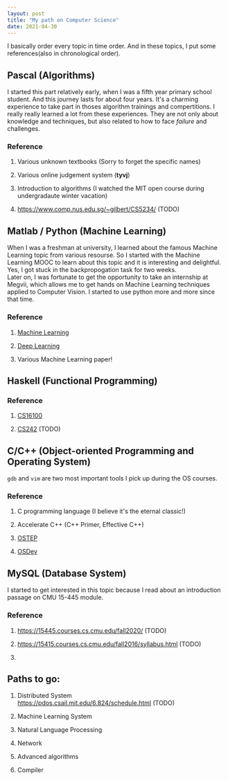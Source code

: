 ```yaml
---
layout: post
title: "My path on Computer Science"
date: 2021-04-30
---
```


I basically order every topic in time order. And in these topics, I put some references(also in chronological order). 

## Pascal (Algorithms)

I started this part relatively early, when I was a fifth year primary school student. And this journey lasts for about four years. It's a charming experience to take part in thoses algorithm trainings and compertitions. I really really learned a lot from these experiences. They are not only about knowledge and techniques, but also related to how to face *failure* and challenges. 

### Reference

1. Various unknown textbooks (Sorry to forget the specific names)

2. Various online judgement system (**tyvj**)

3. Introduction to algorithms (I watched the MIT open course during undergradaute winter vacation)

4. https://www.comp.nus.edu.sg/~gilbert/CS5234/ (TODO)

## Matlab / Python (Machine Learning)

When I was a freshman at university, I learned about the famous Machine Learning topic from various resourse. So I started with the Machine Learning MOOC to learn about this topic and it is interesting and delightful. Yes, I got stuck in the backpropogation task for two weeks. <br>
Later on, I was fortunate to get the opportunity to take an internship at Megvii, which allows me to get hands on Machine Learning techniques applied to Computer Vision. I started to use python more and more since that time. 

### Reference

1. [Machine Learning](https://www.coursera.org/learn/machine-learning)

2. [Deep Learning](https://www.deeplearningbook.org)

3. Various Machine Learning paper! 

## Haskell (Functional Programming)



### Reference

1. [CS16100](http://cmsc-16100.cs.uchicago.edu/2020-autumn/)

2. [CS242](http://www.cs.tufts.edu/~kfisher/teaching.html) (TODO)

## C/C++ (Object-oriented Programming and Operating System)



`gdb` and `vim` are two most important tools I pick up during the OS courses. 

### Reference

1. C programming language (I believe it's the eternal classic!)

2. Accelerate C++ (C++ Primer, Effective C++)

3. [OSTEP](http://pages.cs.wisc.edu/~remzi/OSTEP/)

4. [OSDev](https://wiki.osdev.org/Main_Page)

## MySQL (Database System)

I started to get interested in this topic because I read about an introduction passage on CMU 15-445 module. 

### Reference

1. https://15445.courses.cs.cmu.edu/fall2020/ (TODO)

2. https://15415.courses.cs.cmu.edu/fall2016/syllabus.html (TODO)

3. 

## Paths to go: 

1. Distributed System<br>
https://pdos.csail.mit.edu/6.824/schedule.html (TODO)

2. Machine Learning System

3. Natural Language Processing

4. Network

5. Advanced algorithms

6. Compiler
